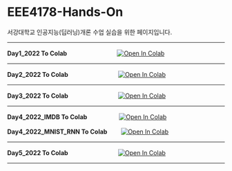 # EEE4178-Hands-On

서강대학교
인공지능(딥러닝)개론 수업 실습을 위한 페이지입니다.

---
**Day1_2022 To Colab**　　　　　　　　
<a href="https://colab.research.google.com/github/mallang327/EEE4178-Hands-On/blob/main/Day1_2022.ipynb" target="_parent"><img src="https://colab.research.google.com/assets/colab-badge.svg" alt="Open In Colab"/></a>

---
**Day2_2022 To Colab**　　　　　　　　
<a href="https://colab.research.google.com/github/mallang327/EEE4178-Hands-On/blob/main/Day2_2022.ipynb" target="_parent"><img src="https://colab.research.google.com/assets/colab-badge.svg" alt="Open In Colab"/></a>

---
**Day3_2022 To Colab**　　　　　　　　
<a href="https://colab.research.google.com/github/mallang327/EEE4178-Hands-On/blob/main/Day3_2022.ipynb" target="_parent"><img src="https://colab.research.google.com/assets/colab-badge.svg" alt="Open In Colab"/></a>

---
**Day4_2022_IMDB To Colab**　　　　　
<a href="https://colab.research.google.com/github/mallang327/EEE4178-Hands-On/blob/main/Day4_2022_IMDB.ipynb" target="_parent"><img src="https://colab.research.google.com/assets/colab-badge.svg" alt="Open In Colab"/></a>


**Day4_2022_MNIST_RNN To Colab**　　
<a href="https://colab.research.google.com/github/mallang327/EEE4178-Hands-On/blob/main/Day4_2022_MNIST_RNN.ipynb" target="_parent"><img src="https://colab.research.google.com/assets/colab-badge.svg" alt="Open In Colab"/></a>

---
**Day5_2022 To Colab**　　　　　　　　
<a href="https://colab.research.google.com/github/mallang327/EEE4178-Hands-On/blob/main/Day5.ipynb" target="_parent"><img src="https://colab.research.google.com/assets/colab-badge.svg" alt="Open In Colab"/></a>

---


